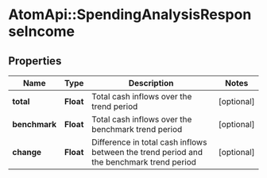 # AtomApi::SpendingAnalysisResponseIncome

## Properties
Name | Type | Description | Notes
------------ | ------------- | ------------- | -------------
**total** | **Float** | Total cash inflows over the trend period | [optional] 
**benchmark** | **Float** | Total cash inflows over the benchmark trend period | [optional] 
**change** | **Float** | Difference in total cash inflows between the trend period and the benchmark trend period | [optional] 


